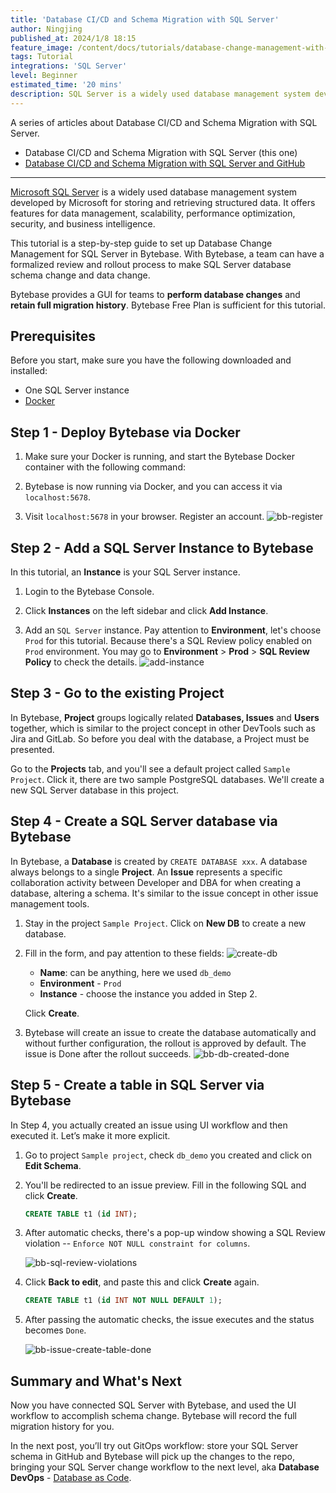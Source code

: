 ```yaml
---
title: 'Database CI/CD and Schema Migration with SQL Server'
author: Ningjing
published_at: 2024/1/8 18:15
feature_image: /content/docs/tutorials/database-change-management-with-sql-server/sqlserver-feature.webp
tags: Tutorial
integrations: 'SQL Server'
level: Beginner
estimated_time: '20 mins'
description: SQL Server is a widely used database management system developed by Microsoft for storing and retrieving structured data. This tutorial will guide you step-by-step to set up database change management for SQL Server in Bytebase.
---
```


A series of articles about Database CI/CD and Schema Migration with SQL Server.

- Database CI/CD and Schema Migration with SQL Server (this one)
- [Database CI/CD and Schema Migration with SQL Server and GitHub](/docs/tutorials/database-change-management-with-sql-server-and-github)

---

[Microsoft SQL Server](https://www.microsoft.com/en-us/sql-server) is a widely used database management system developed by Microsoft for storing and retrieving structured data. It offers features for data management, scalability, performance optimization, security, and business intelligence.

This tutorial is a step-by-step guide to set up Database Change Management for SQL Server in Bytebase. With Bytebase, a team can have a formalized review and rollout process to make SQL Server database schema change and data change.

Bytebase provides a GUI for teams to **perform database changes** and **retain full migration history**. Bytebase Free Plan is sufficient for this tutorial.

## Prerequisites

Before you start, make sure you have the following downloaded and installed:

- One SQL Server instance
- [Docker](https://www.docker.com/)

## Step 1 - Deploy Bytebase via Docker

1. Make sure your Docker is running, and start the Bytebase Docker container with the following command:

   <IncludeBlock url="/docs/get-started/install/terminal-docker-run-volume"></IncludeBlock>

1. Bytebase is now running via Docker, and you can access it via `localhost:5678`.

1. Visit `localhost:5678` in your browser. Register an account.
   ![bb-register](/content/docs/tutorials/database-change-management-with-sql-server/bb-register.webp)

## Step 2 - Add a SQL Server Instance to Bytebase

In this tutorial, ​an **Instance** is your SQL Server instance.

1. Login to the Bytebase Console.

1. Click **Instances** on the left sidebar and click **Add Instance**.

1. Add an `SQL Server` instance. Pay attention to **Environment**, let's choose `Prod` for this tutorial. Because there's a SQL Review policy enabled on `Prod` environment. You may go to **Environment** > **Prod** > **SQL Review Policy** to check the details.
   ![add-instance](/content/docs/tutorials/database-change-management-with-sql-server/bb-add-instance-mssql.webp)

## Step 3 - Go to the existing Project

In Bytebase, **Project** groups logically related **Databases, Issues** and **Users** together, which is similar to the project concept in other DevTools such as Jira and GitLab. So before you deal with the database, a Project must be presented.

Go to the **Projects** tab, and you'll see a default project called `Sample Project`. Click it, there are two sample PostgreSQL databases. We'll create a new SQL Server database in this project.

## Step 4 - Create a SQL Server database via Bytebase

In Bytebase, a **Database** is created by `CREATE DATABASE xxx`. A database always belongs to a single **Project**. An **Issue** represents a specific collaboration activity between Developer and DBA for when creating a database, altering a schema. It's similar to the issue concept in other issue management tools.

1. Stay in the project `Sample Project`. Click on **New DB** to create a new database.

1. Fill in the form, and pay attention to these fields:
   ![create-db](/content/docs/tutorials/database-change-management-with-sql-server/bb-create-new-db.webp)

   - **Name**: can be anything, here we used `db_demo`
   - **Environment** - `Prod`
   - **Instance** - choose the instance you added in Step 2.

   Click **Create**.

1. Bytebase will create an issue to create the database automatically and without further configuration, the rollout is approved by default. The issue is Done after the rollout succeeds.
   ![bb-db-created-done](/content/docs/tutorials/database-change-management-with-sql-server/bb-db-created-done.webp)

## Step 5 - Create a table in SQL Server via Bytebase

In Step 4, you actually created an issue using UI workflow and then executed it. Let’s make it more explicit.

1. Go to project `Sample project`, check `db_demo` you created and click on **Edit Schema**.

1. You'll be redirected to an issue preview. Fill in the following SQL and click **Create**.

   ```SQL
   CREATE TABLE t1 (id INT);
   ```

1. After automatic checks, there's a pop-up window showing a SQL Review violation -- `Enforce NOT NULL constraint for columns`.

   ![bb-sql-review-violations](/content/docs/tutorials/database-change-management-with-sql-server/bb-sql-review-violations.webp)

1. Click **Back to edit**, and paste this and click **Create** again.

   ```SQL
   CREATE TABLE t1 (id INT NOT NULL DEFAULT 1);
   ```

1. After passing the automatic checks, the issue executes and the status becomes `Done`.

   ![bb-issue-create-table-done](/content/docs/tutorials/database-change-management-with-sql-server/bb-issue-create-table-done.webp)

## Summary and What's Next

Now you have connected SQL Server with Bytebase, and used the UI workflow to accomplish schema change. Bytebase will record the full migration history for you.

In the next post, you’ll try out GitOps workflow: store your SQL Server schema in GitHub and Bytebase will pick up the changes to the repo, bringing your SQL Server change workflow to the next level, aka **Database DevOps** - [Database as Code](/blog/database-as-code).
